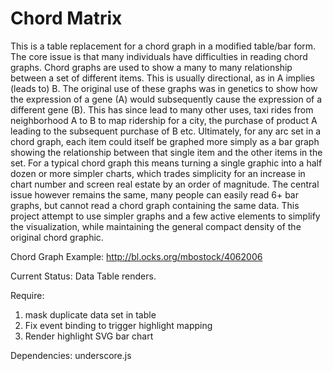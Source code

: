 Chord Matrix
===============

This is a table replacement for a chord graph in a modified table/bar form. The core issue is that many individuals have
difficulties in reading chord graphs. Chord graphs are used to show a many to many relationship between a set of
different items. This is usually directional, as in A implies (leads to) B. The original use of these graphs was in
genetics to show how the expression of a gene (A) would subsequently cause the expression of a different gene (B).
This has since lead to many other uses, taxi rides from neighborhood A to B to map ridership for a city, the purchase
of product A leading to the subsequent purchase of B etc. Ultimately, for any arc set in a chord graph, each item
could itself be graphed more simply as a bar graph showing the relationship between that single item and the other
items in the set. For a typical chord graph this means turning a single graphic into a half dozen or more simpler
charts, which trades simplicity for an increase in chart number and screen real estate by an order of magnitude.
  The central issue however remains the same, many people can easily read 6+ bar graphs, but cannot read
a chord graph containing the same data. This project attempt to use simpler graphs and a few active elements to
simplify the visualization, while maintaining the general compact density of the original chord graphic.

Chord Graph Example: http://bl.ocks.org/mbostock/4062006


Current Status: Data Table renders.

Require:
1) mask duplicate data set in table
2) Fix event binding to trigger highlight mapping
3) Render highlight SVG bar chart

Dependencies: underscore.js
